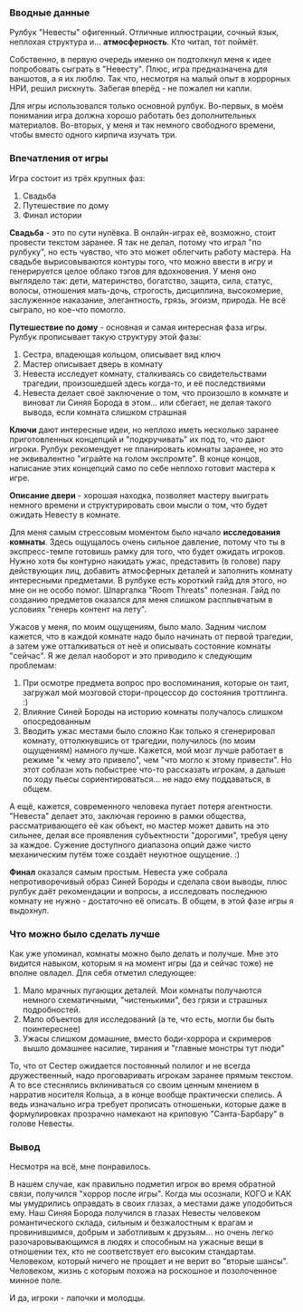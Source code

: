 ### Вводные данные

Рулбук "Невесты" офигенный. Отличные иллюстрации, сочный язык, неплохая структура и... **атмосферность**. Кто читал, тот поймёт.

Собственно, в первую очередь именно он подтолкнул меня к идее попробовать сыграть в "Невесту". Плюс, игра предназначена для ваншотов, а я их люблю. Так что, несмотря на малый опыт в хоррорных НРИ, решил рискнуть. Забегая вперёд - не пожалел ни капли.

Для игры использовался только основной рулбук. Во-первых, в моём понимании игра должна хорошо работать без дополнительных материалов. Во-вторых, у меня и так немного свободного времени, чтобы вместо одного кирпича изучать три.

### Впечатления от игры

Игра состоит из трёх крупных фаз:
1. Свадьба
2. Путешествие по дому
3. Финал истории

**Свадьба** - это по сути нулёвка. В онлайн-играх её, возможно, стоит провести текстом заранее. Я так не делал, потому что играл "по рулбуку", но есть чувство, что это может облегчить работу мастера.
На свадьбе вырисовываются контуры того, что можно ввести в игру и генерируется целое облако тэгов для вдохновения. У меня оно выглядело так: дети, материнство, богатство, защита, сила, статус, волосы, отношения мать-дочь, строгость, дисциплина, высокомерие, заслуженное наказание, элегантность, грязь, эгоизм, природа.
Не всё сыграло, но кое-что помогло.

**Путешествие по дому** - основная и самая интересная фаза игры. Рулбук прописывает такую структуру этой фазы:
1. Сестра, владеющая кольцом, описывает вид ключ
2. Мастер описывает дверь в комнату
3. Невеста исследует комнату, сталкиваясь со свидетельствами трагедии, произошедшей здесь когда-то, и её последствиями
4. Невеста делает своё заключение о том, что произошло в комнате и виноват ли Синяя Борода в этом... или сбегает, не делая такого вывода, если комната слишком страшная

**Ключи** дают интересные идеи, но неплохо иметь несколько заранее приготовленных концепций и "подкручивать" их под то, что дают игроки. Рулбук рекомендует не планировать комнаты заранее, но это не эквивалентно "играйте на голом экспромте". В конце концов, написание этих концепций само по себе неплохо готовит мастера к игре.

**Описание двери** - хорошая находка, позволяет мастеру выиграть немного времени и структурировать свои мысли о том, что будет ожидать Невесту в комнате. 

Для меня самым стрессовым моментом было начало **исследования комнаты**. Здесь ощущалось очень сильное давление, потому что ты в экспресс-темпе готовишь рамку для того, что будет ожидать игроков. Нужно хотя бы контурно накидать ужас, представить (в голове) пару действующих лиц, добавить атмосферных деталей и заполнить комнату интересными предметами. В рулбуке есть короткий гайд для этого, но мне он не особо помог. Шпаргалка "Room Threats" полезная. Гайд по созданию предметов оказался для меня слишком расплывчатым в условиях "генерь контент на лету".

Ужасов у меня, по моим ощущениям, было мало. Задним числом кажется, что в каждой комнате надо было начинать от первой трагедии, а затем уже отталкиваться от неё и описывать состояние комнаты "сейчас". Я же делал наоборот и это приводило к следующим проблемам:
1. При осмотре предмета вопрос про воспоминания, которые он таит, загружал мой мозговой стори-процессор до состояния троттлинга. :)
2. Влияние Синей Бороды на историю комнаты получалось слишком опосредованным
3. Вводить ужас местами было сложно
Как только я сгенерировал комнату, оттолкнувшись от трагедии, получилось (по моим ощущениям) намного лучше. Кажется, мой мозг лучше работает в режиме "к чему это привело", чем "что могло к этому привести". Но этот соблазн хоть побыстрее что-то рассказать игрокам, а дальше по ходу пьесы сориентироваться... не надо ему поддаваться, в общем.

А ещё, кажется, современного человека пугает потеря агентности. "Невеста" делает это, заключая героиню в рамки общества, рассматривающего её как объект, но мастер может давить на это сильнее, делая все проявления субъектности "дорогими", требуя цену за каждое. Сужение доступного диапазона опций даже чисто механическим путём тоже создаёт неуютное ощущение. :)

**Финал** оказался самым простым. Невеста уже собрала непротиворечивый образ Синей Бороды и сделала свои выводы, плюс рулбук даёт рекомендации и вопросы, а исследовать последнюю комнату не нужно - достаточно её описать. В общем, в этой фазе игры я выдохнул.

### Что можно было сделать лучше

Как уже упоминал, комнаты можно было делать и получше. Мне это видится навыком, которым я на момент игры (да и сейчас тоже) не вполне овладел. Для себя отметил следующее:
1. Мало мрачных пугающих деталей. Мои комнаты получаются немного схематичными, "чистенькими", без грязи и страшных подробностей.
2. Мало объектов для исследований (а те, что есть, могли бы быть поинтереснее)
3. Ужасы слишком домашние, вместо боди-хоррора и скримеров вышло домашнее насилие, тирания и "главные монстры тут люди"

То, что от Сестер ожидается постоянный полилог и не всегда дружественный, надо проговаривать игрокам заранее прямым текстом. А то все стеснялись вклиниваться со своим ценным мнением в нарратив носителя Кольца, а в конце вообще практически спелись. А ведь изначально игра требует прописать отношеньки, которые даже в формулировках прозрачно намекают на криповую "Санта-Барбару" в голове Невесты.

### Вывод

Несмотря на всё, мне понравилось.

В нашем случае, как правильно подметил игрок во время обратной связи, получился "хоррор после игры". Когда мы осознали, КОГО и КАК мы умудрились оправдать в своих глазах, а местами даже уподобиться ему. Наш Синяя Борода получился в глазах Невесты человеком романтического склада, сильным и безжалостным к врагам и провинившимся, добрым и заботливым к друзьям... но очень легко разочаровывающимся в людях и способным на ужасные вещи в отношении тех, кто не соответствует его высоким стандартам. Человеком, который ничего не прощает и не верит во "вторые шансы". Человеком, жизнь с которым похожа на роскошное и позолоченное минное поле.

И да, игроки - лапочки и молодцы.
